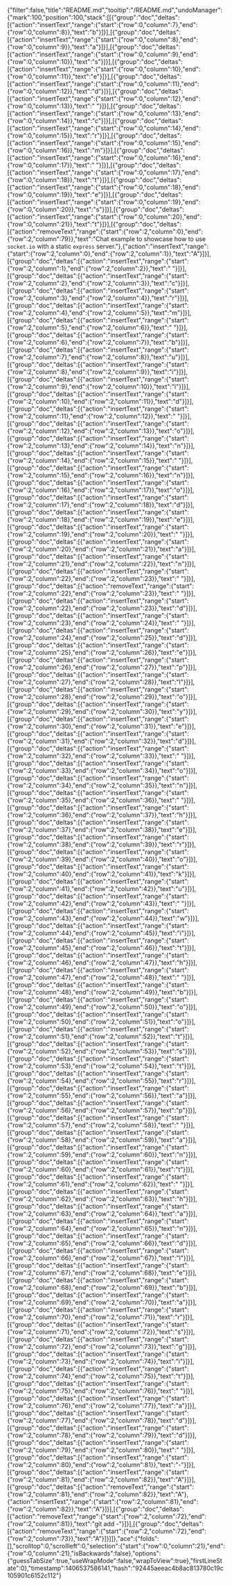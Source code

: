 {"filter":false,"title":"README.md","tooltip":"/README.md","undoManager":{"mark":100,"position":100,"stack":[[{"group":"doc","deltas":[{"action":"insertText","range":{"start":{"row":0,"column":7},"end":{"row":0,"column":8}},"text":"b"}]}],[{"group":"doc","deltas":[{"action":"insertText","range":{"start":{"row":0,"column":8},"end":{"row":0,"column":9}},"text":"a"}]}],[{"group":"doc","deltas":[{"action":"insertText","range":{"start":{"row":0,"column":9},"end":{"row":0,"column":10}},"text":"s"}]}],[{"group":"doc","deltas":[{"action":"insertText","range":{"start":{"row":0,"column":10},"end":{"row":0,"column":11}},"text":"e"}]}],[{"group":"doc","deltas":[{"action":"insertText","range":{"start":{"row":0,"column":11},"end":{"row":0,"column":12}},"text":"d"}]}],[{"group":"doc","deltas":[{"action":"insertText","range":{"start":{"row":0,"column":12},"end":{"row":0,"column":13}},"text":" "}]}],[{"group":"doc","deltas":[{"action":"insertText","range":{"start":{"row":0,"column":13},"end":{"row":0,"column":14}},"text":"c"}]}],[{"group":"doc","deltas":[{"action":"insertText","range":{"start":{"row":0,"column":14},"end":{"row":0,"column":15}},"text":"r"}]}],[{"group":"doc","deltas":[{"action":"insertText","range":{"start":{"row":0,"column":15},"end":{"row":0,"column":16}},"text":"m"}]}],[{"group":"doc","deltas":[{"action":"insertText","range":{"start":{"row":0,"column":16},"end":{"row":0,"column":17}},"text":" "}]}],[{"group":"doc","deltas":[{"action":"insertText","range":{"start":{"row":0,"column":17},"end":{"row":0,"column":18}},"text":"t"}]}],[{"group":"doc","deltas":[{"action":"insertText","range":{"start":{"row":0,"column":18},"end":{"row":0,"column":19}},"text":"e"}]}],[{"group":"doc","deltas":[{"action":"insertText","range":{"start":{"row":0,"column":19},"end":{"row":0,"column":20}},"text":"s"}]}],[{"group":"doc","deltas":[{"action":"insertText","range":{"start":{"row":0,"column":20},"end":{"row":0,"column":21}},"text":"t"}]}],[{"group":"doc","deltas":[{"action":"removeText","range":{"start":{"row":2,"column":0},"end":{"row":2,"column":79}},"text":"Chat example to showcase how to use `socket.io` with a static `express` server."},{"action":"insertText","range":{"start":{"row":2,"column":0},"end":{"row":2,"column":1}},"text":"A"}]}],[{"group":"doc","deltas":[{"action":"insertText","range":{"start":{"row":2,"column":1},"end":{"row":2,"column":2}},"text":" "}]}],[{"group":"doc","deltas":[{"action":"insertText","range":{"start":{"row":2,"column":2},"end":{"row":2,"column":3}},"text":"c"}]}],[{"group":"doc","deltas":[{"action":"insertText","range":{"start":{"row":2,"column":3},"end":{"row":2,"column":4}},"text":"r"}]}],[{"group":"doc","deltas":[{"action":"insertText","range":{"start":{"row":2,"column":4},"end":{"row":2,"column":5}},"text":"m"}]}],[{"group":"doc","deltas":[{"action":"insertText","range":{"start":{"row":2,"column":5},"end":{"row":2,"column":6}},"text":" "}]}],[{"group":"doc","deltas":[{"action":"insertText","range":{"start":{"row":2,"column":6},"end":{"row":2,"column":7}},"text":"b"}]}],[{"group":"doc","deltas":[{"action":"insertText","range":{"start":{"row":2,"column":7},"end":{"row":2,"column":8}},"text":"u"}]}],[{"group":"doc","deltas":[{"action":"insertText","range":{"start":{"row":2,"column":8},"end":{"row":2,"column":9}},"text":"i"}]}],[{"group":"doc","deltas":[{"action":"insertText","range":{"start":{"row":2,"column":9},"end":{"row":2,"column":10}},"text":"l"}]}],[{"group":"doc","deltas":[{"action":"insertText","range":{"start":{"row":2,"column":10},"end":{"row":2,"column":11}},"text":"d"}]}],[{"group":"doc","deltas":[{"action":"insertText","range":{"start":{"row":2,"column":11},"end":{"row":2,"column":12}},"text":" "}]}],[{"group":"doc","deltas":[{"action":"insertText","range":{"start":{"row":2,"column":12},"end":{"row":2,"column":13}},"text":"o"}]}],[{"group":"doc","deltas":[{"action":"insertText","range":{"start":{"row":2,"column":13},"end":{"row":2,"column":14}},"text":"n"}]}],[{"group":"doc","deltas":[{"action":"insertText","range":{"start":{"row":2,"column":14},"end":{"row":2,"column":15}},"text":" "}]}],[{"group":"doc","deltas":[{"action":"insertText","range":{"start":{"row":2,"column":15},"end":{"row":2,"column":16}},"text":"n"}]}],[{"group":"doc","deltas":[{"action":"insertText","range":{"start":{"row":2,"column":16},"end":{"row":2,"column":17}},"text":"o"}]}],[{"group":"doc","deltas":[{"action":"insertText","range":{"start":{"row":2,"column":17},"end":{"row":2,"column":18}},"text":"d"}]}],[{"group":"doc","deltas":[{"action":"insertText","range":{"start":{"row":2,"column":18},"end":{"row":2,"column":19}},"text":"e"}]}],[{"group":"doc","deltas":[{"action":"insertText","range":{"start":{"row":2,"column":19},"end":{"row":2,"column":20}},"text":" "}]}],[{"group":"doc","deltas":[{"action":"insertText","range":{"start":{"row":2,"column":20},"end":{"row":2,"column":21}},"text":"a"}]}],[{"group":"doc","deltas":[{"action":"insertText","range":{"start":{"row":2,"column":21},"end":{"row":2,"column":22}},"text":"n"}]}],[{"group":"doc","deltas":[{"action":"insertText","range":{"start":{"row":2,"column":22},"end":{"row":2,"column":23}},"text":" "}]}],[{"group":"doc","deltas":[{"action":"removeText","range":{"start":{"row":2,"column":22},"end":{"row":2,"column":23}},"text":" "}]}],[{"group":"doc","deltas":[{"action":"insertText","range":{"start":{"row":2,"column":22},"end":{"row":2,"column":23}},"text":"d"}]}],[{"group":"doc","deltas":[{"action":"insertText","range":{"start":{"row":2,"column":23},"end":{"row":2,"column":24}},"text":" "}]}],[{"group":"doc","deltas":[{"action":"insertText","range":{"start":{"row":2,"column":24},"end":{"row":2,"column":25}},"text":"d"}]}],[{"group":"doc","deltas":[{"action":"insertText","range":{"start":{"row":2,"column":25},"end":{"row":2,"column":26}},"text":"e"}]}],[{"group":"doc","deltas":[{"action":"insertText","range":{"start":{"row":2,"column":26},"end":{"row":2,"column":27}},"text":"p"}]}],[{"group":"doc","deltas":[{"action":"insertText","range":{"start":{"row":2,"column":27},"end":{"row":2,"column":28}},"text":"l"}]}],[{"group":"doc","deltas":[{"action":"insertText","range":{"start":{"row":2,"column":28},"end":{"row":2,"column":29}},"text":"o"}]}],[{"group":"doc","deltas":[{"action":"insertText","range":{"start":{"row":2,"column":29},"end":{"row":2,"column":30}},"text":"y"}]}],[{"group":"doc","deltas":[{"action":"insertText","range":{"start":{"row":2,"column":30},"end":{"row":2,"column":31}},"text":"e"}]}],[{"group":"doc","deltas":[{"action":"insertText","range":{"start":{"row":2,"column":31},"end":{"row":2,"column":32}},"text":"d"}]}],[{"group":"doc","deltas":[{"action":"insertText","range":{"start":{"row":2,"column":32},"end":{"row":2,"column":33}},"text":" "}]}],[{"group":"doc","deltas":[{"action":"insertText","range":{"start":{"row":2,"column":33},"end":{"row":2,"column":34}},"text":"o"}]}],[{"group":"doc","deltas":[{"action":"insertText","range":{"start":{"row":2,"column":34},"end":{"row":2,"column":35}},"text":"n"}]}],[{"group":"doc","deltas":[{"action":"insertText","range":{"start":{"row":2,"column":35},"end":{"row":2,"column":36}},"text":" "}]}],[{"group":"doc","deltas":[{"action":"insertText","range":{"start":{"row":2,"column":36},"end":{"row":2,"column":37}},"text":"h"}]}],[{"group":"doc","deltas":[{"action":"insertText","range":{"start":{"row":2,"column":37},"end":{"row":2,"column":38}},"text":"e"}]}],[{"group":"doc","deltas":[{"action":"insertText","range":{"start":{"row":2,"column":38},"end":{"row":2,"column":39}},"text":"r"}]}],[{"group":"doc","deltas":[{"action":"insertText","range":{"start":{"row":2,"column":39},"end":{"row":2,"column":40}},"text":"o"}]}],[{"group":"doc","deltas":[{"action":"insertText","range":{"start":{"row":2,"column":40},"end":{"row":2,"column":41}},"text":"k"}]}],[{"group":"doc","deltas":[{"action":"insertText","range":{"start":{"row":2,"column":41},"end":{"row":2,"column":42}},"text":"u"}]}],[{"group":"doc","deltas":[{"action":"insertText","range":{"start":{"row":2,"column":42},"end":{"row":2,"column":43}},"text":" "}]}],[{"group":"doc","deltas":[{"action":"insertText","range":{"start":{"row":2,"column":43},"end":{"row":2,"column":44}},"text":"w"}]}],[{"group":"doc","deltas":[{"action":"insertText","range":{"start":{"row":2,"column":44},"end":{"row":2,"column":45}},"text":"i"}]}],[{"group":"doc","deltas":[{"action":"insertText","range":{"start":{"row":2,"column":45},"end":{"row":2,"column":46}},"text":"t"}]}],[{"group":"doc","deltas":[{"action":"insertText","range":{"start":{"row":2,"column":46},"end":{"row":2,"column":47}},"text":"h"}]}],[{"group":"doc","deltas":[{"action":"insertText","range":{"start":{"row":2,"column":47},"end":{"row":2,"column":48}},"text":" "}]}],[{"group":"doc","deltas":[{"action":"insertText","range":{"start":{"row":2,"column":48},"end":{"row":2,"column":49}},"text":"b"}]}],[{"group":"doc","deltas":[{"action":"insertText","range":{"start":{"row":2,"column":49},"end":{"row":2,"column":50}},"text":"o"}]}],[{"group":"doc","deltas":[{"action":"insertText","range":{"start":{"row":2,"column":50},"end":{"row":2,"column":51}},"text":"o"}]}],[{"group":"doc","deltas":[{"action":"insertText","range":{"start":{"row":2,"column":51},"end":{"row":2,"column":52}},"text":"t"}]}],[{"group":"doc","deltas":[{"action":"insertText","range":{"start":{"row":2,"column":52},"end":{"row":2,"column":53}},"text":"s"}]}],[{"group":"doc","deltas":[{"action":"insertText","range":{"start":{"row":2,"column":53},"end":{"row":2,"column":54}},"text":"t"}]}],[{"group":"doc","deltas":[{"action":"insertText","range":{"start":{"row":2,"column":54},"end":{"row":2,"column":55}},"text":"r"}]}],[{"group":"doc","deltas":[{"action":"insertText","range":{"start":{"row":2,"column":55},"end":{"row":2,"column":56}},"text":"a"}]}],[{"group":"doc","deltas":[{"action":"insertText","range":{"start":{"row":2,"column":56},"end":{"row":2,"column":57}},"text":"p"}]}],[{"group":"doc","deltas":[{"action":"insertText","range":{"start":{"row":2,"column":57},"end":{"row":2,"column":58}},"text":" "}]}],[{"group":"doc","deltas":[{"action":"insertText","range":{"start":{"row":2,"column":58},"end":{"row":2,"column":59}},"text":"a"}]}],[{"group":"doc","deltas":[{"action":"insertText","range":{"start":{"row":2,"column":59},"end":{"row":2,"column":60}},"text":"n"}]}],[{"group":"doc","deltas":[{"action":"insertText","range":{"start":{"row":2,"column":60},"end":{"row":2,"column":61}},"text":"t"}]}],[{"group":"doc","deltas":[{"action":"insertText","range":{"start":{"row":2,"column":61},"end":{"row":2,"column":62}},"text":" "}]}],[{"group":"doc","deltas":[{"action":"insertText","range":{"start":{"row":2,"column":62},"end":{"row":2,"column":63}},"text":"h"}]}],[{"group":"doc","deltas":[{"action":"insertText","range":{"start":{"row":2,"column":63},"end":{"row":2,"column":64}},"text":"a"}]}],[{"group":"doc","deltas":[{"action":"insertText","range":{"start":{"row":2,"column":64},"end":{"row":2,"column":65}},"text":"n"}]}],[{"group":"doc","deltas":[{"action":"insertText","range":{"start":{"row":2,"column":65},"end":{"row":2,"column":66}},"text":"d"}]}],[{"group":"doc","deltas":[{"action":"insertText","range":{"start":{"row":2,"column":66},"end":{"row":2,"column":67}},"text":"l"}]}],[{"group":"doc","deltas":[{"action":"insertText","range":{"start":{"row":2,"column":67},"end":{"row":2,"column":68}},"text":"e"}]}],[{"group":"doc","deltas":[{"action":"insertText","range":{"start":{"row":2,"column":68},"end":{"row":2,"column":69}},"text":"b"}]}],[{"group":"doc","deltas":[{"action":"insertText","range":{"start":{"row":2,"column":69},"end":{"row":2,"column":70}},"text":"a"}]}],[{"group":"doc","deltas":[{"action":"insertText","range":{"start":{"row":2,"column":70},"end":{"row":2,"column":71}},"text":"r"}]}],[{"group":"doc","deltas":[{"action":"insertText","range":{"start":{"row":2,"column":71},"end":{"row":2,"column":72}},"text":"s"}]}],[{"group":"doc","deltas":[{"action":"insertText","range":{"start":{"row":2,"column":72},"end":{"row":2,"column":73}},"text":"g"}]}],[{"group":"doc","deltas":[{"action":"insertText","range":{"start":{"row":2,"column":73},"end":{"row":2,"column":74}},"text":"i"}]}],[{"group":"doc","deltas":[{"action":"insertText","range":{"start":{"row":2,"column":74},"end":{"row":2,"column":75}},"text":"t"}]}],[{"group":"doc","deltas":[{"action":"insertText","range":{"start":{"row":2,"column":75},"end":{"row":2,"column":76}},"text":" "}]}],[{"group":"doc","deltas":[{"action":"insertText","range":{"start":{"row":2,"column":76},"end":{"row":2,"column":77}},"text":"a"}]}],[{"group":"doc","deltas":[{"action":"insertText","range":{"start":{"row":2,"column":77},"end":{"row":2,"column":78}},"text":"d"}]}],[{"group":"doc","deltas":[{"action":"insertText","range":{"start":{"row":2,"column":78},"end":{"row":2,"column":79}},"text":"d"}]}],[{"group":"doc","deltas":[{"action":"insertText","range":{"start":{"row":2,"column":79},"end":{"row":2,"column":80}},"text":" "}]}],[{"group":"doc","deltas":[{"action":"insertText","range":{"start":{"row":2,"column":80},"end":{"row":2,"column":81}},"text":"-"}]}],[{"group":"doc","deltas":[{"action":"insertText","range":{"start":{"row":2,"column":81},"end":{"row":2,"column":82}},"text":"A"}]}],[{"group":"doc","deltas":[{"action":"removeText","range":{"start":{"row":2,"column":81},"end":{"row":2,"column":82}},"text":"A"},{"action":"insertText","range":{"start":{"row":2,"column":81},"end":{"row":2,"column":82}},"text":"A"}]}],[{"group":"doc","deltas":[{"action":"removeText","range":{"start":{"row":2,"column":72},"end":{"row":2,"column":81}},"text":"git add -"}]}],[{"group":"doc","deltas":[{"action":"removeText","range":{"start":{"row":2,"column":72},"end":{"row":2,"column":73}},"text":"A"}]}]]},"ace":{"folds":[],"scrolltop":0,"scrollleft":0,"selection":{"start":{"row":0,"column":21},"end":{"row":0,"column":21},"isBackwards":false},"options":{"guessTabSize":true,"useWrapMode":false,"wrapToView":true},"firstLineState":0},"timestamp":1406537586141,"hash":"92445aeeac4b8ac813780c19c105901c6152c112"}